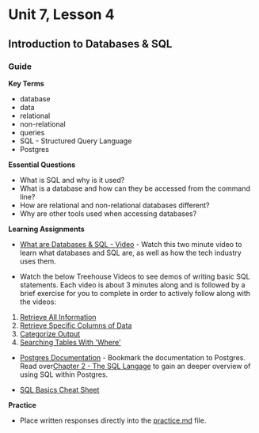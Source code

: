 # Unit 7, Lesson 4

## Introduction to Databases & SQL

### Guide

**Key Terms**
- database
- data
- relational
- non-relational
- queries
- SQL - Structured Query Language
- Postgres

**Essential Questions**
- What is SQL and why is it used?
- What is a database and how can they be accessed from the command line?
- How are relational and non-relational databases different?
- Why are other tools used when accessing databases?

**Learning Assignments**

- [What are Databases & SQL - Video](https://www.khanacademy.org/computing/computer-programming/sql/sql-basics/v/welcome-to-sql) - Watch this two minute video to learn what databases and SQL are, as well as how the tech industry uses them.

- Watch the below Treehouse Videos to see demos of writing basic SQL statements. Each video is about 3 minutes along and is followed by a brief exercise for you to complete in order to actively follow along with the videos:

1. [Retrieve All Information](https://teamtreehouse.com/library/your-first-sql-statement)
2. [Retrieve Specific Columns of Data](https://teamtreehouse.com/library/retrieving-specific-columns-of-information)
3. [Categorize Output](https://teamtreehouse.com/library/categorizing-your-output-with-as)
4. [Searching Tables With 'Where'](https://teamtreehouse.com/library/searching-tables-with-where)

- [Postgres Documentation](https://www.postgresql.org/docs/12/index.html) - Bookmark the documentation to Postgres. Read over[Chapter 2 - The SQL Langage](https://www.postgresql.org/docs/12/tutorial-sql.html) to gain an deeper overview of using SQL within Postgres.

- [SQL Basics Cheat Sheet](https://github.com/treehouse/cheatsheets/blob/master/sql_basics/cheatsheet.md)

**Practice**

- Place written responses directly into the [practice.md](practice/practice.md) file.
